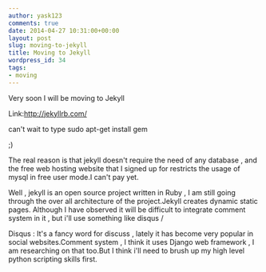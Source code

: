 ```yaml
---
author: yask123
comments: true
date: 2014-04-27 10:31:00+00:00
layout: post
slug: moving-to-jekyll
title: Moving to Jekyll
wordpress_id: 34
tags:
- moving
---
```


Very soon I will be moving to Jekyll 




Link:http://jekyllrb.com/




can't wait to type sudo apt-get install gem 




;)




The real reason is that jekyll doesn't require the need of any database , and the free web hosting website that I signed up for restricts the usage of mysql in free user mode.I can't pay yet.




Well , jekyll is an open source project written in Ruby , I am still going through the over all architecture of the project.Jekyll creates dynamic static pages. Although I have observed it will be difficult to integrate comment system in it , but i'll use something like disqus /




Disqus : It's a fancy word for discuss , lately it has become very popular in social websites.Comment system , I think it uses Django web framework , I am researching on that too.But I think i'll need to brush up my high level python scripting skills first.
